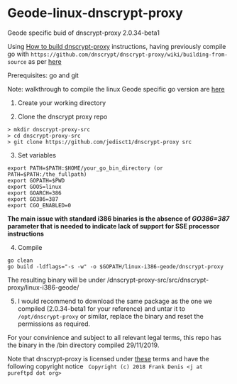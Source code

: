 # Geode-linux-dnscrypt-proxy
Geode specific buid of dnscrypt-proxy 2.0.34-beta1

Using [How to build dnscrypt-proxy](https://github.com/dnscrypt/dnscrypt-proxy/wiki/building-from-source) instructions, having previously compile go with ```https://github.com/dnscrypt/dnscrypt-proxy/wiki/building-from-source``` as per [here](https://github.com/rhy-ama/Geode-linux-go)

Prerequisites: go and git

Note: walkthrough to compile the linux Geode specific go version are [here](https://github.com/rhy-ama/Geode-linux-go)

1. Create your working directory

2. Clone the dnscrypt proxy repo
```
> mkdir dnscrypt-proxy-src
> cd dnscrypt-proxy-src
> git clone https://github.com/jedisct1/dnscrypt-proxy src
```

3. Set variables
```
export PATH=$PATH:$HOME/your_go_bin_directory (or PATH=$PATH:/the_fullpath)
export GOPATH=$PWD
export GOOS=linux
export GOARCH=386
export GO386=387
export CGO_ENABLED=0 
```

**The main issue with standard i386 binaries is the absence of **_GO386=387_** parameter that is needed to indicate lack of support for SSE processor instructions**

4. Compile
```
go clean
go build -ldflags="-s -w" -o $GOPATH/linux-i386-geode/dnscrypt-proxy
```

The resulting binary will be under /dnscrypt-proxy-src/src/dnscrypt-proxy/linux-i386-geode/

5. I would recommend to download the same package as the one we compiled (2.0.34-beta1 for your reference) and untar it to ```/opt/dnscrypt-proxy``` or similar, replace the binary and reset the permissions as required.

For your convinience and subject to all relevant legal terms, this repo has the binary in the /bin directory compiled 29/11/2019.

Note that dnscrypt-proxy is licensed under [these](https://github.com/DNSCrypt/dnscrypt-proxy/blob/master/LICENSE) terms and have the following copyright notice ``` Copyright (c) 2018 Frank Denis <j at pureftpd dot org>```


